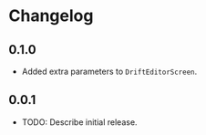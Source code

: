 # Changelog

## 0.1.0

- Added extra parameters to `DriftEditorScreen`.

## 0.0.1

- TODO: Describe initial release.
